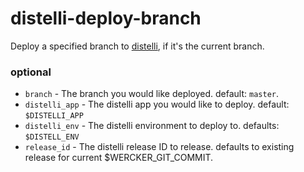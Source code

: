 # distelli-deploy-branch

Deploy a specified branch to [distelli](http://distelli.com), if it's the current branch.

### optional

* `branch` - The branch you would like deployed.  default: `master`.
* `distelli_app` - The distelli app you would like to deploy.  default: `$DISTELLI_APP`
* `distelli_env` - The distelli environment to deploy to.  defaults: `$DISTELL_ENV`
* `release_id` - The distelli release ID to release.  defaults to existing release for current $WERCKER_GIT_COMMIT.

